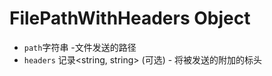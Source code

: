 # FilePathWithHeaders Object

* `path`字符串 -文件发送的路径
* `headers` 记录<string, string> (可选) - 将被发送的附加的标头
